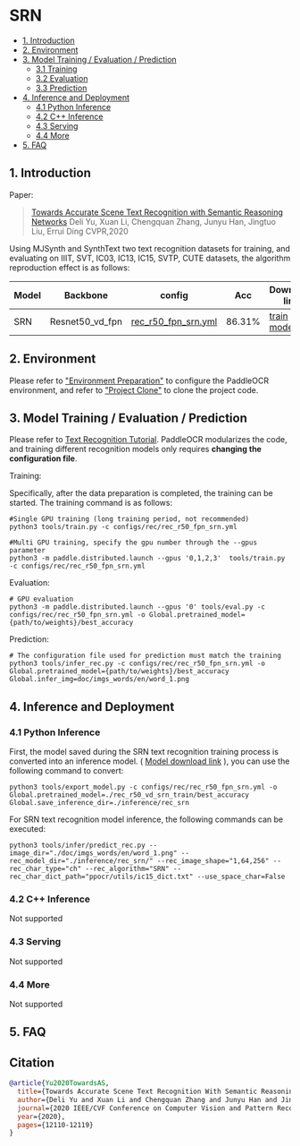 # SRN

- [1. Introduction](#1)
- [2. Environment](#2)
- [3. Model Training / Evaluation / Prediction](#3)
    - [3.1 Training](#3-1)
    - [3.2 Evaluation](#3-2)
    - [3.3 Prediction](#3-3)
- [4. Inference and Deployment](#4)
    - [4.1 Python Inference](#4-1)
    - [4.2 C++ Inference](#4-2)
    - [4.3 Serving](#4-3)
    - [4.4 More](#4-4)
- [5. FAQ](#5)

<a name="1"></a>
## 1. Introduction

Paper:
> [Towards Accurate Scene Text Recognition with Semantic Reasoning Networks](https://arxiv.org/abs/2003.12294#)
> Deli Yu, Xuan Li, Chengquan Zhang, Junyu Han, Jingtuo Liu, Errui Ding
> CVPR,2020

Using MJSynth and SynthText two text recognition datasets for training, and evaluating on IIIT, SVT, IC03, IC13, IC15, SVTP, CUTE datasets, the algorithm reproduction effect is as follows:

|Model|Backbone|config|Acc|Download link|
| --- | --- | --- | --- | --- |
|SRN|Resnet50_vd_fpn|[rec_r50_fpn_srn.yml](../../configs/rec/rec_r50_fpn_srn.yml)|86.31%|[train model](https://paddleocr.bj.bcebos.com/dygraph_v2.0/en/rec_r50_vd_srn_train.tar)|


<a name="2"></a>
## 2. Environment
Please refer to ["Environment Preparation"](./environment.md) to configure the PaddleOCR environment, and refer to ["Project Clone"](./clone.md) to clone the project code.


<a name="3"></a>
## 3. Model Training / Evaluation / Prediction

Please refer to [Text Recognition Tutorial](./recognition.md). PaddleOCR modularizes the code, and training different recognition models only requires **changing the configuration file**.

Training:

Specifically, after the data preparation is completed, the training can be started. The training command is as follows:

```
#Single GPU training (long training period, not recommended)
python3 tools/train.py -c configs/rec/rec_r50_fpn_srn.yml

#Multi GPU training, specify the gpu number through the --gpus parameter
python3 -m paddle.distributed.launch --gpus '0,1,2,3'  tools/train.py -c configs/rec/rec_r50_fpn_srn.yml
```

Evaluation:

```
# GPU evaluation
python3 -m paddle.distributed.launch --gpus '0' tools/eval.py -c configs/rec/rec_r50_fpn_srn.yml -o Global.pretrained_model={path/to/weights}/best_accuracy
```

Prediction:

```
# The configuration file used for prediction must match the training
python3 tools/infer_rec.py -c configs/rec/rec_r50_fpn_srn.yml -o Global.pretrained_model={path/to/weights}/best_accuracy Global.infer_img=doc/imgs_words/en/word_1.png
```

<a name="4"></a>
## 4. Inference and Deployment

<a name="4-1"></a>
### 4.1 Python Inference
First, the model saved during the SRN text recognition training process is converted into an inference model. ( [Model download link](https://paddleocr.bj.bcebos.com/dygraph_v2.0/en/rec_r50_vd_srn_train.tar) ), you can use the following command to convert:

```
python3 tools/export_model.py -c configs/rec/rec_r50_fpn_srn.yml -o Global.pretrained_model=./rec_r50_vd_srn_train/best_accuracy  Global.save_inference_dir=./inference/rec_srn
```

For SRN text recognition model inference, the following commands can be executed:

```
python3 tools/infer/predict_rec.py --image_dir="./doc/imgs_words/en/word_1.png" --rec_model_dir="./inference/rec_srn/" --rec_image_shape="1,64,256" --rec_char_type="ch" --rec_algorithm="SRN" --rec_char_dict_path="ppocr/utils/ic15_dict.txt" --use_space_char=False
```

<a name="4-2"></a>
### 4.2 C++ Inference

Not supported

<a name="4-3"></a>
### 4.3 Serving

Not supported

<a name="4-4"></a>
### 4.4 More

Not supported

<a name="5"></a>
## 5. FAQ


## Citation

```bibtex
@article{Yu2020TowardsAS,
  title={Towards Accurate Scene Text Recognition With Semantic Reasoning Networks},
  author={Deli Yu and Xuan Li and Chengquan Zhang and Junyu Han and Jingtuo Liu and Errui Ding},
  journal={2020 IEEE/CVF Conference on Computer Vision and Pattern Recognition (CVPR)},
  year={2020},
  pages={12110-12119}
}
```
